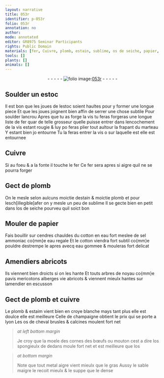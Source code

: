 ```yaml
---
layout: narrative
title: 053r
identifier: p-053r
folio: 053r
annotation: no
author:
mode: annotated
editor: GR8975 Seminar Participants
rights: Public Domain
materials: [fer, Cuivre, plomb, estain, sublime, os de seiche, papier, cendres, cotton, eau fort, sel ammoniac, eau regale, eau gommee, cuivre, estaim, croye, os de cheval, moele, cornes, os spongieulx, os, metal]
tools: []
plants: []
animals: []
---
```


<div class="folio" align="center">- - - - - <a href="http://gallica.bnf.fr/ark:/12148/btv1b10500001g/f111.image" target="_blank"><img src="https://cu-mkp.github.io/2017-workshop-edition/assets/photo-icon.png" alt="folio image: " style="display:inline-block; margin-bottom:-3px;"/>053r</a> - - - - - </div>  
  

## Soulder un estoc

 
Il est bon que les joues de lestoc soient haultes pour y former une
 longue piece Et que les joues joignent bien affin de serrer une chose
 subtile Pour soulder lancrou Apres que tu as forge la vis tu feras
 forgeras une longue liste de <span class="m">fer</span> quar de telle grosseur quelle puisse entrer dans
 lencochement de la vis estant rougie & luy po feras plier tout aultour
 la frapant du marteau Y estant bien jo entourne Tu la feras
 entrer la vis o sur laquelle est elle est entournee
 
 
  

## <span class="m">Cuivre</span>

 
Si au foeu & a la fonte il touche le <span class="m">fer</span> Ce <span class="m">fer</span> sera apres
 si aigre quil ne se pourra forger 
 
 
  

## Gect de <span class="m">plomb</span>

 
On le mesle selon aulcuns moictie d<span class="m">estain</span> & moictie <span class="m">plomb</span>
 et pour lesch[illegible]afer on y mesle un peu de <span class="m">sublime</span> Il se gecte bien
 en petit dans l<span class="m">os de seiche</span> pourveu quil soict bon
 
 
  

## Mouler de <span class="m">papier</span>

 
Fais bouillir sur <span class="m">cendres</span> chauldes du <span class="m">cotton</span> en <span class="m">eau fort</span> meslee de <span class="m">sel ammoniac</span>
 co{mm}e <span class="m">eau regale</span> Et le <span class="m">cotton</span> viendra fort subtil co{mm}e pouldre
 destrempe le apres avecq <span class="m">eau gommee</span> & mouleras fort delicat
 
 
  

## Amendiers abricots

 
Ils viennent bien droicts si on les hante Et touts arbres
 de noyau co{mm}e pavis mericotons alberges vie abricots & viennent
 mieulx hantes sur lamendier en escusson
 
 
  

## Gect de <span class="m">plomb</span> et <span class="m">cuivre</span>

 
Le <span class="m">plomb</span> & <span class="m">estaim</span> vient bien en <span class="m">croye</span> blanche mays tant
 plus elle est doulce elle est meilleure Celle de champaigne
 obtient le prix qui se porte a lyon Les <span class="m">os de cheval</span>
 brusles & calcines moulent fort net
 
> *at left bottom margin*
> 
>   Je croy que la
 <span class="m">moele</span> des <span class="m">cornes</span>
 des bœufs ou
 mouton cest a dire l<span class="m">os spongieulx</span> de dedans
 moule fort net et est meilleure que l<span class="m">os</span>
 
> *at bottom margin*
> 
>   Note que tout <span class="m">metal</span> aigre vient mieulx que le gras Aussy
 le sable maigre le recoit mieulx & le suppe que le dense
 
